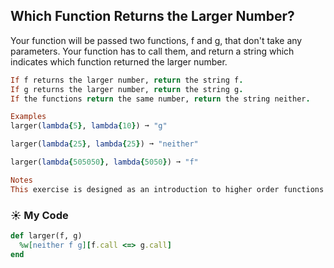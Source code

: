 ## Which Function Returns the Larger Number?

Your function will be passed two functions, f and g, that don't take any parameters. Your function has to call them, and return a string which indicates which function returned the larger number.
```ruby
If f returns the larger number, return the string f.
If g returns the larger number, return the string g.
If the functions return the same number, return the string neither.

Examples
larger(lambda{5}, lambda{10}) ➞ "g"

larger(lambda{25}, lambda{25}) ➞ "neither"

larger(lambda{505050}, lambda{5050}) ➞ "f"

Notes
This exercise is designed as an introduction to higher order functions (functions which use other functions to do their work).
```
### :sunny: My Code
```ruby
def larger(f, g)
  %w[neither f g][f.call <=> g.call]
end
```
